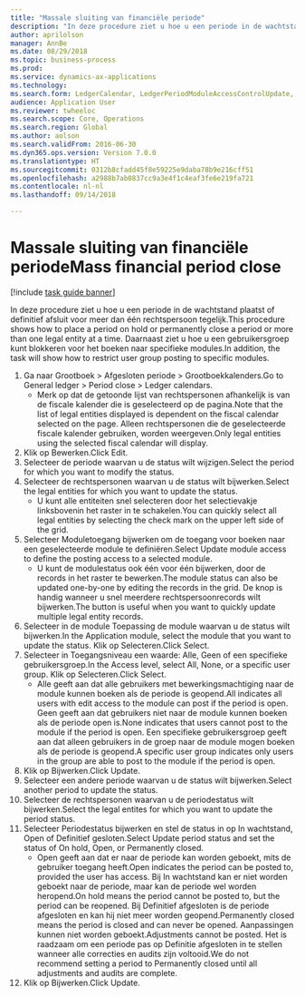 ```yaml
--- 
title: "Massale sluiting van financiële periode"
description: "In deze procedure ziet u hoe u een periode in de wachtstand plaatst of definitief afsluit voor meer dan één rechtspersoon tegelijk."
author: aprilolson
manager: AnnBe
ms.date: 08/29/2018
ms.topic: business-process
ms.prod: 
ms.service: dynamics-ax-applications
ms.technology: 
ms.search.form: LedgerCalendar, LedgerPeriodModuleAccessControlUpdate, SysLookupPicklist, LedgerFiscalCalendarPeriodStatus
audience: Application User
ms.reviewer: twheeloc
ms.search.scope: Core, Operations
ms.search.region: Global
ms.author: aolson
ms.search.validFrom: 2016-06-30
ms.dyn365.ops.version: Version 7.0.0
ms.translationtype: HT
ms.sourcegitcommit: 0312b8cfadd45f8e59225e9daba78b9e216cff51
ms.openlocfilehash: a2988b7ab0837cc9a3e4f1c4eaf3fe6e219fa721
ms.contentlocale: nl-nl
ms.lasthandoff: 09/14/2018

---
```

# <a name="mass-financial-period-close"></a><span data-ttu-id="c0f13-103">Massale sluiting van financiële periode</span><span class="sxs-lookup"><span data-stu-id="c0f13-103">Mass financial period close</span></span>

[!include [task guide banner](../../includes/task-guide-banner.md)]

<span data-ttu-id="c0f13-104">In deze procedure ziet u hoe u een periode in de wachtstand plaatst of definitief afsluit voor meer dan één rechtspersoon tegelijk.</span><span class="sxs-lookup"><span data-stu-id="c0f13-104">This procedure shows how to place a period on hold or permanently close a period or more than one legal entity at a time.</span></span> <span data-ttu-id="c0f13-105">Daarnaast ziet u hoe u een gebruikersgroep kunt blokkeren voor het boeken naar specifieke modules.</span><span class="sxs-lookup"><span data-stu-id="c0f13-105">In addition, the task will show how to restrict user group posting to specific modules.</span></span>

1. <span data-ttu-id="c0f13-106">Ga naar Grootboek > Afgesloten periode > Grootboekkalenders.</span><span class="sxs-lookup"><span data-stu-id="c0f13-106">Go to General ledger > Period close > Ledger calendars.</span></span>
    * <span data-ttu-id="c0f13-107">Merk op dat de getoonde lijst van rechtspersonen afhankelijk is van de fiscale kalender die is geselecteerd op de pagina.</span><span class="sxs-lookup"><span data-stu-id="c0f13-107">Note that the list of legal entities displayed is dependent on the fiscal calendar selected on the page.</span></span> <span data-ttu-id="c0f13-108">Alleen rechtspersonen die de geselecteerde fiscale kalender gebruiken, worden weergeven.</span><span class="sxs-lookup"><span data-stu-id="c0f13-108">Only legal entities using the selected fiscal calendar will display.</span></span>  
2. <span data-ttu-id="c0f13-109">Klik op Bewerken.</span><span class="sxs-lookup"><span data-stu-id="c0f13-109">Click Edit.</span></span>
3. <span data-ttu-id="c0f13-110">Selecteer de periode waarvan u de status wilt wijzigen.</span><span class="sxs-lookup"><span data-stu-id="c0f13-110">Select the period for which you want to modify the status.</span></span>
4. <span data-ttu-id="c0f13-111">Selecteer de rechtspersonen waarvan u de status wilt bijwerken.</span><span class="sxs-lookup"><span data-stu-id="c0f13-111">Select the legal entities for which you want to update the status.</span></span>
    * <span data-ttu-id="c0f13-112">U kunt alle entiteiten snel selecteren door het selectievakje linksbovenin het raster in te schakelen.</span><span class="sxs-lookup"><span data-stu-id="c0f13-112">You can quickly select all legal entities  by selecting the check mark on the upper left side of the grid.</span></span>  
5. <span data-ttu-id="c0f13-113">Selecteer Moduletoegang bijwerken om de toegang voor boeken naar een geselecteerde module te definiëren.</span><span class="sxs-lookup"><span data-stu-id="c0f13-113">Select Update module access to define the posting access to a selected module.</span></span>
    * <span data-ttu-id="c0f13-114">U kunt de modulestatus ook één voor één bijwerken, door de records in het raster te bewerken.</span><span class="sxs-lookup"><span data-stu-id="c0f13-114">The module status can also be updated one-by-one by editing the records in the grid.</span></span> <span data-ttu-id="c0f13-115">De knop is handig wanneer u snel meerdere rechtspersoonrecords wilt bijwerken.</span><span class="sxs-lookup"><span data-stu-id="c0f13-115">The button is useful when you want to quickly update multiple legal entity records.</span></span>  
6. <span data-ttu-id="c0f13-116">Selecteer in de module Toepassing de module waarvan u de status wilt bijwerken.</span><span class="sxs-lookup"><span data-stu-id="c0f13-116">In the Application module, select the module that you want to update the status.</span></span> <span data-ttu-id="c0f13-117">Klik op Selecteren.</span><span class="sxs-lookup"><span data-stu-id="c0f13-117">Click Select.</span></span>
7. <span data-ttu-id="c0f13-118">Selecteer in Toegangsniveau een waarde: Alle, Geen of een specifieke gebruikersgroep.</span><span class="sxs-lookup"><span data-stu-id="c0f13-118">In the Access level, select All, None, or a specific user group.</span></span> <span data-ttu-id="c0f13-119">Klik op Selecteren.</span><span class="sxs-lookup"><span data-stu-id="c0f13-119">Click Select.</span></span>
    * <span data-ttu-id="c0f13-120">Alle geeft aan dat alle gebruikers met bewerkingsmachtiging naar de module kunnen boeken als de periode is geopend.</span><span class="sxs-lookup"><span data-stu-id="c0f13-120">All indicates all users with edit access to the module can post if the period is open.</span></span> <span data-ttu-id="c0f13-121">Geen geeft aan dat gebruikers niet naar de module kunnen boeken als de periode open is.</span><span class="sxs-lookup"><span data-stu-id="c0f13-121">None indicates that users cannot post to the module if the period is open.</span></span> <span data-ttu-id="c0f13-122">Een specifieke gebruikersgroep geeft aan dat alleen gebruikers in de groep naar de module mogen boeken als de periode is geopend.</span><span class="sxs-lookup"><span data-stu-id="c0f13-122">A specific user group indicates only users in the group are able to post to the module if the period is open.</span></span>  
8. <span data-ttu-id="c0f13-123">Klik op Bijwerken.</span><span class="sxs-lookup"><span data-stu-id="c0f13-123">Click Update.</span></span>
9. <span data-ttu-id="c0f13-124">Selecteer een andere periode waarvan u de status wilt bijwerken.</span><span class="sxs-lookup"><span data-stu-id="c0f13-124">Select another period to update the status.</span></span>
10. <span data-ttu-id="c0f13-125">Selecteer de rechtspersonen waarvan u de periodestatus wilt bijwerken.</span><span class="sxs-lookup"><span data-stu-id="c0f13-125">Select the legal entites for which you want to update the period status.</span></span>
11. <span data-ttu-id="c0f13-126">Selecteer Periodestatus bijwerken en stel de status in op In wachtstand, Open of Definitief gesloten.</span><span class="sxs-lookup"><span data-stu-id="c0f13-126">Select Update period status and set the status of On hold, Open, or Permanently closed.</span></span>
    * <span data-ttu-id="c0f13-127">Open geeft aan dat er naar de periode kan worden geboekt, mits de gebruiker toegang heeft.</span><span class="sxs-lookup"><span data-stu-id="c0f13-127">Open indicates the period can be posted to, provided the user has access.</span></span> <span data-ttu-id="c0f13-128">Bij In wachtstand kan er niet worden geboekt naar de periode, maar kan de periode wel worden heropend.</span><span class="sxs-lookup"><span data-stu-id="c0f13-128">On hold means the period cannot be posted to, but the period can be reopened.</span></span> <span data-ttu-id="c0f13-129">Bij Definitief afgesloten is de periode afgesloten en kan hij niet meer worden geopend.</span><span class="sxs-lookup"><span data-stu-id="c0f13-129">Permanently closed means the period is closed and can never be opened.</span></span> <span data-ttu-id="c0f13-130">Aanpassingen kunnen niet worden geboekt.</span><span class="sxs-lookup"><span data-stu-id="c0f13-130">Adjustments cannot be posted.</span></span> <span data-ttu-id="c0f13-131">Het is raadzaam om een periode pas op Definitie afgesloten in te stellen wanneer alle correcties en audits zijn voltooid.</span><span class="sxs-lookup"><span data-stu-id="c0f13-131">We do not recommend setting a period to Permanently closed until all adjustments and audits are complete.</span></span>  
12. <span data-ttu-id="c0f13-132">Klik op Bijwerken.</span><span class="sxs-lookup"><span data-stu-id="c0f13-132">Click Update.</span></span>


